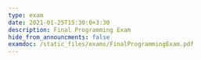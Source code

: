 ```yaml
---
type: exam
date: 2021-01-25T15:30:0+3:30
description: Final Programming Exam
hide_from_announcments: false
examdoc: /static_files/exams/FinalProgrammingExam.pdf
---
```


